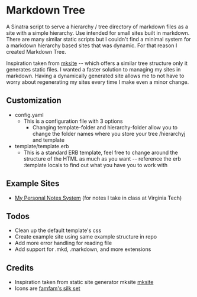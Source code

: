Markdown Tree
=============
A Sinatra script to serve a hierarchy / tree directory of markdown files as a site with a simple hierarchy. Use intended for small sites built in markdown. There are many similar static scripts but I couldn't find a minimal system for a markdown hierarchy based sites that was dynamic. For that reason I created Markdown Tree.

Inspiration taken from [mksite](http://zziplib.sourceforge.net/mksite/) -- which offers a similar tree structure only it generates static files. I wanted a faster solution to managing my sites in markdown. Having a dynamically generated site allows me to not have to worry about regenerating my sites every time I make even a minor change.


Customization
-------------
- config.yaml
	* This is a configuration file with 3 options
		- Changing template-folder and hierarchy-folder allow you to change the folder names where you store your tree /hierarchyj and template
- template/template.erb
	* This is a standard ERB template, feel free to change around the structure of the HTML as much as you want -- reference the erb :template locals to find out what you have you to work with

Example Sites
-------------
- [My Personal Notes System](http://notes.bladdo.net) (for notes I take in class at Virginia Tech)

Todos
--------------------------------
- Clean up the default template's css
- Create example site using same example structure in repo
- Add more error handling for reading file
- Add support for .mkd, .markdown, and more extensions


Credits
-------
- Inspiration taken from static site generator mksite [mksite](http://zziplib.sourceforge.net/mksite/)
- Icons are [famfam's silk set](http://www.famfamfam.com/lab/icons/silk/)
